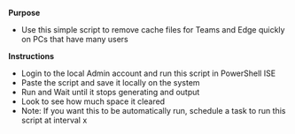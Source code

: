 **Purpose**
  - Use this simple script to remove cache files for Teams and Edge quickly on PCs that have many users

**Instructions**
  - Login to the local Admin account and run this script in PowerShell ISE
  - Paste the script and save it locally on the system
  - Run and Wait until it stops generating and output
  - Look to see how much space it cleared
  - Note: If you want this to be automatically run, schedule a task to run this script at interval x  
